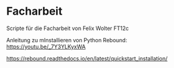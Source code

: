 # Facharbeit
Scripte für die Facharbeit von Felix Wolter FT12c

Anleitung zu mInstallieren von Python Rebound:
https://youtu.be/_7Y3YLKyxWA

https://rebound.readthedocs.io/en/latest/quickstart_installation/

